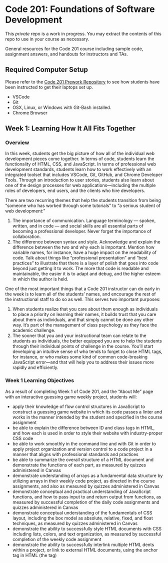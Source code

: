 # Code 201: Foundations of Software Development

This *private* repo is a work in progress. You may extract the contents of this repo to use in your course as necessary.

General resources for the Code 201 course including sample code, assignment answers, and handouts for instructors and TAs.

## Required Computer Setup

Please refer to the [Code 201 Prework Repository](https://github.com/codefellows/code-201-prework) to see how students have been instructed to get their laptops set up.

* VSCode
* Git
* OSX, Linux, or Windows with Git-Bash installed.
* Chrome Browser

## Week 1: Learning How It All Fits Together

### Overview
In this week, students get the big picture of how all of the individual web development pieces come together. In terms of code, students learn the functionality of HTML, CSS, and JavaScript. In terms of professional web development standards, students learn how to work effectively with an integrated toolset that includes VSCode, Git, GitHub, and Chrome Developer Tools. Through an introduction to user stories, students also learn about one of the design processes for web applications—including the multiple roles of developers, end users, and the clients who hire developers. 

There are two recurring themes that help the students transition from being “someone who has worked through some tutorials” to “a serious student of web development:”
1. The importance of communication. Language terminology — spoken, written, and in code — and social skills are all essential parts of becoming a professional developer. Never forget the importance of collaboration.
2. The difference between syntax and style. Acknowledge and explain the difference between the two and why each is important. Mention how variable names, for instance, have a huge impact on the readability of code. Talk about things like “professional presentation” and “best practices” to illustrate that there is a layer of polish that goes into code beyond just getting it to work. The more that code is readable and maintainable, the easier it is to adapt and debug, and the higher esteem in which the author is held.

One of the most important things that a Code 201 instructor can do early in the week is to learn all of the students’ names, and encourage the rest of the instructional staff to do so as well. This serves two important purposes:
1. When students realize that you care about them enough as individuals to place a priority on learning their names, it builds trust that you care about them as individuals, and that simply cannot be done any other way. It’s part of the management of class psychology as they face the academic challenge.
2. The sooner that you and your instructional team can relate to the students as individuals, the better equipped you are to help the students through their individual points of challenge in the course. You’ll start developing an intuitive sense of who tends to forget to close HTML tags, for instance, or who makes some kind of common code-breaking JavaScript error—and that will help you to address their issues more rapidly and efficiently.

### Week 1 Learning Objectives
As a result of completing Week 1 of Code 201, and the “About Me” page with an interactive guessing game weekly project, students will:
* apply their knowledge of flow control structures in JavaScript to construct a guessing game website in which its code passes a linter and works in the manner intended by the student and specified in the course assignment
* be able to explain the difference between ID and class tags in HTML, and how each is used in order to style their website with industry-proper CSS code
* be able to work smoothly in the command line and with Git in order to apply project organization and version control to a code project in a manner that aligns with professional standards and practices
* be able to summarize the overall structure of a HTML document and demonstrate the functions of each part, as measured by quizzes administered in Canvas
* demonstrate understanding of arrays as a fundamental data structure by utilizing arrays in their weekly code project, as directed in the course assignments, and also as measured by quizzes administered in Canvas
* demonstrate conceptual and practical understanding of JavaScript functions, and how to pass input to and return output from functions, as measured by successful completion of the daily code assignments and quizzes administered in Canvas
* demonstrate conceptual understanding of the fundamentals of CSS layout, including the box model as absolute, relative, fixed, and float techniques, as measured by quizzes administered in Canvas
* demonstrate the ability to successfully style HTML documents with CSS including lists, colors, and text organization, as measured by successful completion of the weekly code assignment
* demonstrate the ability to successfully interlink multiple HTML dents within a project, or link to external HTML documents, using the anchor tag in HTML (the <a> tag)
